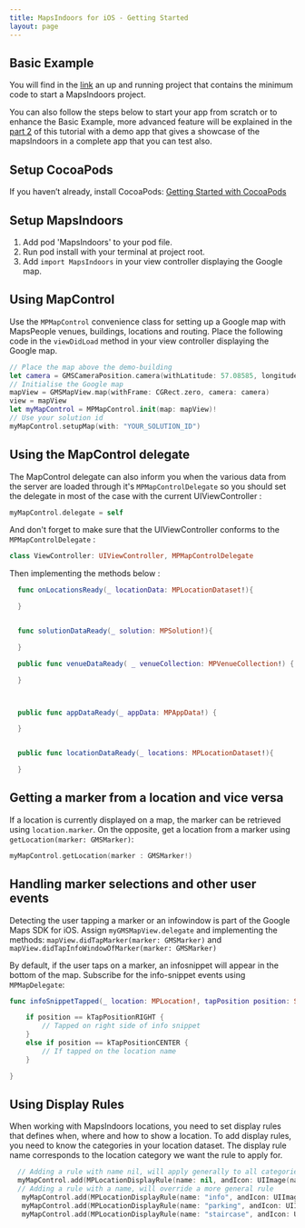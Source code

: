 ```yaml
---
title: MapsIndoors for iOS - Getting Started
layout: page
---
```

## Basic Example

You will find in the [link](https://github.com/namine92/mapsIndooriOSTut) an up and running project that contains the minimum code to start a MapsIndoors project.

You can also follow the steps below to start your app from scratch or to enhance the Basic Example, more advanced feature will be explained in the [part 2](/ios/guidepart2) of this tutorial with a demo app that gives a showcase of the mapsIndoors in a complete app that you can test also.

## Setup CocoaPods

If you haven’t already, install CocoaPods:
[Getting Started with CocoaPods](https://guides.cocoapods.org/using/getting-started.html)

## Setup MapsIndoors

1. Add pod 'MapsIndoors' to your pod file.
2. Run pod install with your terminal at project root.
2. Add `import MapsIndoors` in your view controller displaying the Google map.

## Using MapControl

Use the `MPMapControl` convenience class for setting up a Google map with MapsPeople venues, buildings, locations and routing. Place the following code in the `viewDidLoad` method in your view controller displaying the Google map.

```swift
// Place the map above the demo-building
let camera = GMSCameraPosition.camera(withLatitude: 57.08585, longitude: 9.95751, zoom: 17)
// Initialise the Google map
mapView = GMSMapView.map(withFrame: CGRect.zero, camera: camera)
view = mapView
let myMapControl = MPMapControl.init(map: mapView)!
// Use your solution id
myMapControl.setupMap(with: "YOUR_SOLUTION_ID")
```

## Using the MapControl delegate

The MapControl delegate can also inform you when the various data from the server are loaded through it's `MPMapControlDelegate` so you should set the delegate in most of the case with the current UIViewController :

```swift
myMapControl.delegate = self
```
And don't forget to make sure that the UIViewController conforms to the `MPMapControlDelegate` :

```swift
class ViewController: UIViewController, MPMapControlDelegate
```

Then implementing the methods below :

```swift
  func onLocationsReady(_ locationData: MPLocationDataset!){

  }


  func solutionDataReady(_ solution: MPSolution!){

  }

  public func venueDataReady( _ venueCollection: MPVenueCollection!) {

  }



  public func appDataReady(_ appData: MPAppData!) {

  }


  public func locationDataReady(_ locations: MPLocationDataset!){

  }
```

## Getting a marker from a location and vice versa

If a location is currently displayed on a map, the marker can be retrieved using `location.marker`. On the opposite, get a location from a marker using `getLocation(marker: GMSMarker)`:

```swift
myMapControl.getLocation(marker : GMSMarker!)
```

## Handling marker selections and other user events

Detecting the user tapping a marker or an infowindow is part of the Google Maps SDK for iOS. Assign `myGMSMapView.delegate` and implementing the methods: `mapView.didTapMarker(marker: GMSMarker)` and `mapView.didTapInfoWindowOfMarker(marker: GMSMarker)`

By default, if the user taps on a marker, an infosnippet will appear in the bottom of the map. Subscribe for the info-snippet events using `MPMapDelegate`:

```swift
func infoSnippetTapped(_ location: MPLocation!, tapPosition position: String!){

    if position == kTapPositionRIGHT {
        // Tapped on right side of info snippet
    }
    else if position == kTapPositionCENTER {
        // If tapped on the location name
    }

}
```


## Using Display Rules

When working with MapsIndoors locations, you need to set display rules that defines when, where and how to show a location.
To add display rules, you need to know the categories in your location dataset. The display rule name corresponds to the location category we want the rule to apply for.

```swift
  // Adding a rule with name nil, will apply generally to all categories
  myMapControl.add(MPLocationDisplayRule(name: nil, andIcon: UIImage(named : "info"), andZoomLevelOn: 17))
  // Adding a rule with a name, will override a more general rule
   myMapControl.add(MPLocationDisplayRule(name: "info", andIcon: UIImage(named : "info"), andZoomLevelOn: 17))
   myMapControl.add(MPLocationDisplayRule(name: "parking", andIcon: UIImage(named : "parking"), andZoomLevelOn: 17))
   myMapControl.add(MPLocationDisplayRule(name: "staircase", andIcon: UIImage(named : "staircase"), andZoomLevelOn: 18))

 ```
